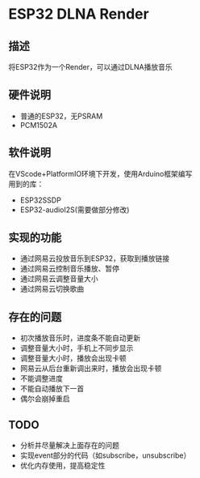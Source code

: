# ESP32 DLNA Render
## 描述
将ESP32作为一个Render，可以通过DLNA播放音乐
## 硬件说明
- 普通的ESP32，无PSRAM
- PCM1502A
## 软件说明  
在VScode+PlatformIO环境下开发，使用Arduino框架编写  
用到的库：
- ESP32SSDP
- ESP32-audioI2S(需要做部分修改)
## 实现的功能
- 通过网易云投放音乐到ESP32，获取到播放链接
- 通过网易云控制音乐播放、暂停
- 通过网易云调整音量大小
- 通过网易云切换歌曲
## 存在的问题
- 初次播放音乐时，进度条不能自动更新
- 调整音量大小时，手机上不同步显示
- 调整音量大小时，播放会出现卡顿
- 网易云从后台重新调出来时，播放会出现卡顿
- 不能调整进度
- 不能自动播放下一首
- 偶尔会崩掉重启
## TODO
- 分析并尽量解决上面存在的问题
- 实现event部分的代码（如subscribe，unsubscribe）
- 优化内存使用，提高稳定性